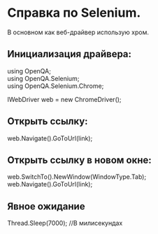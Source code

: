 # Справка по Selenium.
В основном как веб-драйвер использую хром.

## Инициализация драйвера:
using OpenQA;<br>
using OpenQA.Selenium;<br>
using OpenQA.Selenium.Chrome;<br>

IWebDriver web = new ChromeDriver();

## Открыть ссылку:
web.Navigate().GoToUrl(link);

## Открыть ссылку в новом окне:
web.SwitchTo().NewWindow(WindowType.Tab);<br>
web.Navigate().GoToUrl(link);<br>

## Явное ожидание 
Thread.Sleep(7000);
//В милисекундах
